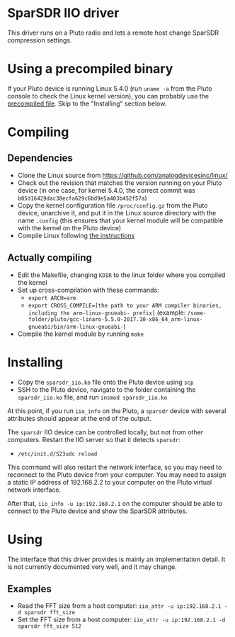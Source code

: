 # SparSDR IIO driver

This driver runs on a Pluto radio and lets a remote host change SparSDR
compression settings.

# Using a precompiled binary

If your Pluto device is running Linux 5.4.0 (run `uname -a` from the Pluto console to check the 
Linux kernel version), you can probably use the
[precompiled file](./precompiled/sparsdr_iio.ko). Skip to the "Installing"
section below.

# Compiling

## Dependencies

* Clone the Linux source from <https://github.com/analogdevicesinc/linux/>
* Check out the revision that matches the version running on your Pluto device
  (in one case, for kernel 5.4.0, the correct commit was `b05d16429dac38ecfa629c6bd9e5a403b452f57a`)
* Copy the kernel configuration file `/proc/config.gz` from the Pluto device,
  unarchive it, and put it in the Linux source directory with the name `.config`
  (this ensures that your kernel module will be compatible with the kernel on
  the Pluto device)
* Compile Linux following [the instructions](https://wiki.analog.com/resources/tools-software/linux-build/generic/zynq)

## Actually compiling

* Edit the Makefile, changing `KDIR` to the linux folder where you compiled
  the kernel
* Set up cross-compilation with these commands:
    * `export ARCH=arm`
    * `export CROSS_COMPILE=[the path to your ARM compiler binaries, including the arm-linux-gnueabi- prefix]`
      (example: `/some-folder/pluto/gcc-linaro-5.5.0-2017.10-x86_64_arm-linux-gnueabi/bin/arm-linux-gnueabi-`)
* Compile the kernel module by running `make`

# Installing

* Copy the `sparsdr_iio.ko` file onto the Pluto device using `scp`
* SSH to the Pluto device, navigate to the folder containing the
  `sparsdr_iio.ko` file, and run `insmod sparsdr_iio.ko`

At this point, if you run `iio_info` on the Pluto, a `sparsdr` device with
several attributes should appear at the end of the output.

The `sparsdr` IIO device can be controlled locally, but not from other
computers. Restart the IIO server so that it detects `sparsdr`:

* `/etc/init.d/S23udc reload`

This command will also restart the network interface, so you may need to
reconnect to the Pluto device from your computer. You may need to assign a
static IP address of 192.168.2.2 to your computer on the Pluto virtual network
interface.

After that, `iio_info -u ip:192.168.2.1` on the computer should be able to
connect to the Pluto device and show the SparSDR attributes.

# Using

The interface that this driver provides is mainly an implementation detail.
It is not currently documented very well, and it may change.

## Examples

* Read the FFT size from a host computer: `iio_attr -u ip:192.168.2.1 -d sparsdr fft_size`
* Set the FFT size from a host computer: `iio_attr -u ip:192.168.2.1 -d sparsdr fft_size 512`
